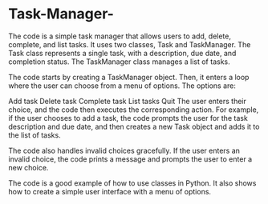 # Task-Manager-
  
The code is a simple task manager that allows users to add, delete, complete, and list tasks. It uses two classes, Task and TaskManager. The Task class represents a single task, with a description, due date, and completion status. The TaskManager class manages a list of tasks.

The code starts by creating a TaskManager object. Then, it enters a loop where the user can choose from a menu of options. The options are:

Add task
Delete task
Complete task
List tasks
Quit
The user enters their choice, and the code then executes the corresponding action. For example, if the user chooses to add a task, the code prompts the user for the task description and due date, and then creates a new Task object and adds it to the list of tasks.

The code also handles invalid choices gracefully. If the user enters an invalid choice, the code prints a message and prompts the user to enter a new choice.

The code is a good example of how to use classes in Python. It also shows how to create a simple user interface with a menu of options.
